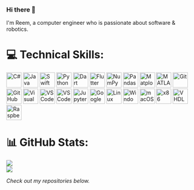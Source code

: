 ### Hi there 👋

I'm Reem, a computer engineer who is passionate about software & robotics.

# 💻 Technical Skills:

<p align="left">
  
  <!-- C# -->
  <img src="https://cdn.jsdelivr.net/gh/devicons/devicon/icons/csharp/csharp-original.svg" width="40" height="40" alt="C#" />

  <!-- Java -->
  <img src="https://cdn.jsdelivr.net/gh/devicons/devicon/icons/java/java-original.svg" width="40" height="40" alt="Java" />
  
  <!-- Swift -->
  <img src="https://cdn.jsdelivr.net/gh/devicons/devicon/icons/swift/swift-original.svg" width="40" height="40" alt="Swift" />
  
  <!-- Python -->
  <img src="https://cdn.jsdelivr.net/gh/devicons/devicon/icons/python/python-original.svg" width="40" height="40" alt="Python" />

  <!-- Dart -->
  <img src="https://cdn.jsdelivr.net/gh/devicons/devicon/icons/dart/dart-original.svg" width="40" height="40" alt="Dart" />
  
  <!-- Flutter -->
  <img src="https://cdn.jsdelivr.net/gh/devicons/devicon/icons/flutter/flutter-original.svg" width="40" height="40" alt="Flutter" />

  <!-- NumPy -->
  <img src="https://cdn.jsdelivr.net/gh/devicons/devicon/icons/numpy/numpy-original.svg" width="40" height="40" alt="NumPy" />
  
  <!-- Pandas -->
  <img src="https://cdn.jsdelivr.net/gh/devicons/devicon/icons/pandas/pandas-original.svg" width="40" height="40" alt="Pandas" />
  
  <!-- Matplotlib -->
  <img src="https://upload.wikimedia.org/wikipedia/commons/8/84/Matplotlib_icon.svg" width="40" height="40" alt="Matplotlib" />
  
  <!-- MATLAB -->
  <img src="https://cdn.jsdelivr.net/gh/devicons/devicon/icons/matlab/matlab-original.svg" width="40" height="40" alt="MATLAB" />

  <!-- Git -->
  <img src="https://cdn.jsdelivr.net/gh/devicons/devicon/icons/git/git-original.svg" width="40" height="40" alt="Git" />
  
  <!-- GitHub -->
  <img src="https://cdn.jsdelivr.net/gh/devicons/devicon/icons/github/github-original.svg" width="40" height="40" alt="GitHub" />

  <!-- Visual Studio -->
  <img src="https://cdn.jsdelivr.net/gh/devicons/devicon/icons/visualstudio/visualstudio-original.svg" width="40" height="40" alt="Visual Studio" />
  
  <!-- VS Code -->
  <img src="https://cdn.jsdelivr.net/gh/devicons/devicon/icons/vscode/vscode-original.svg" width="40" height="40" alt="VS Code" />
  
  <!-- XCode -->
  <img src="https://cdn.jsdelivr.net/gh/devicons/devicon/icons/xcode/xcode-original.svg" width="40" height="40" alt="VS Code" />
  
  <!-- Jupyter -->
  <img src="https://cdn.jsdelivr.net/gh/devicons/devicon/icons/jupyter/jupyter-original.svg" width="40" height="40" alt="Jupyter" />

  <!-- Google Colab -->
  <img src="https://upload.wikimedia.org/wikipedia/commons/d/d0/Google_Colaboratory_SVG_Logo.svg" width="40" height="40" alt="Google Colab" />
  
  <!-- Linux -->
  <img src="https://cdn.jsdelivr.net/gh/devicons/devicon/icons/linux/linux-original.svg" width="40" height="40" alt="Linux" />
  
  <!-- Windows -->
  <img src="https://cdn.jsdelivr.net/gh/devicons/devicon/icons/windows8/windows8-original.svg" width="40" height="40" alt="Windows" />
  
  <!-- macOS -->
  <img src="https://cdn.jsdelivr.net/gh/devicons/devicon/icons/apple/apple-original.svg" width="40" height="40" alt="macOS" />
  
  <!-- x86 Assembly -->
  <img src="https://img.icons8.com/?size=100&id=55186&format=png&color=000000" width="40" height="40" alt="x86 Assembly" />

  <!-- VHDL -->
  <img src="https://github.com/user-attachments/assets/9163daff-af49-405b-a206-44958cf8818b" width="40" height="40" alt="VHDL" />

  <!-- Raspberry Pi -->
  <img src="https://cdn.jsdelivr.net/gh/devicons/devicon/icons/raspberrypi/raspberrypi-original.svg" width="40" height="40" alt="Raspberry Pi" />

</p>

# 📊 GitHub Stats:
![](https://github-readme-stats.vercel.app/api?username=reemburshaid&hide_border=false&include_all_commits=true&count_private=true)<br/>
![](https://github-readme-streak-stats.herokuapp.com/?user=reemburshaid&hide_border=false)<br/>

*Check out my repositories below.*
